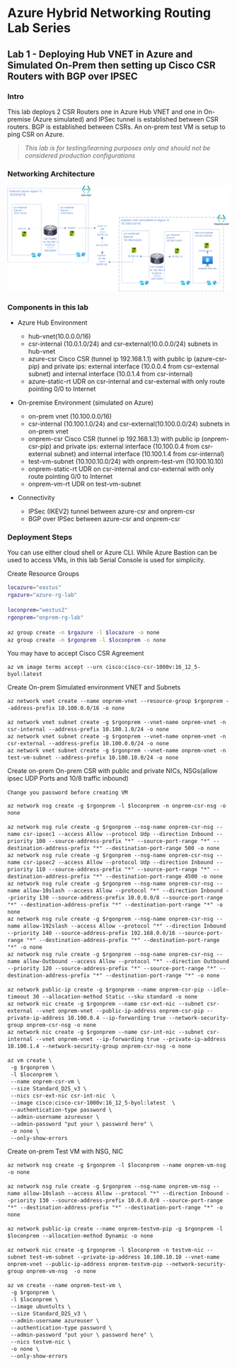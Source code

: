 # Azure Hybrid Networking Routing Lab Series

## Lab 1 - Deploying Hub VNET in Azure and Simulated On-Prem then setting up Cisco CSR Routers with BGP over IPSEC

### Intro

This lab deploys 2 CSR Routers one in Azure Hub VNET and one in On-premise (Azure simulated) and IPSec tunnel is established between CSR routers. BGP is established between CSRs. An on-prem test VM is setup to ping CSR on Azure.
> *This lab is for testing/learning purposes only and should not be considered production configurations*

### Networking Architecture

![lab-1-architecture](assets/lab-1-azure-hub-csr.png)

### Components in this lab

- Azure Hub Environment
  - hub-vnet(10.0.0.0/16)
  - csr-internal (10.0.1.0/24) and csr-external(10.0.0.0/24) subnets in hub-vnet  
  - azure-csr Cisco CSR (tunnel ip 192.168.1.1) with public ip (azure-csr-pip) and private ips: external interface (10.0.0.4 from csr-external subnet) and internal interface (10.0.1.4 from csr-internal)
  - azure-static-rt UDR on csr-internal and csr-external with only route pointing 0/0 to Internet

- On-premise Environment (simulated on Azure)
  - on-prem vnet (10.100.0.0/16)
  - csr-internal (10.100.1.0/24) and csr-external(10.100.0.0/24) subnets in on-prem vnet
  - onprem-csr Cisco CSR (tunnel ip 192.168.1.3) with public ip (onprem-csr-pip) and private ips: external interface (10.100.0.4 from csr-external subnet) and internal interface (10.100.1.4 from csr-internal)
  - test-vm-subnet (10.100.10.0/24) with onprem-test-vm (10.100.10.10)
  - onprem-static-rt UDR on csr-internal and csr-external with only route pointing 0/0 to Internet
  - onprem-vm-rt UDR on test-vm-subnet

- Connectivity
  - IPSec (IKEV2) tunnel between azure-csr and onprem-csr
  - BGP over IPSec between azure-csr and onprem-csr

### Deployment Steps

You can use either cloud shell or Azure CLI. While Azure Bastion can be used to access VMs, in this lab Serial Console is used for simplicity.

Create Resource Groups

```bash
locazure="eastus"
rgazure="azure-rg-lab"

loconprem="westus2"
rgonprem="onprem-rg-lab"

az group create -n $rgazure -l $locazure -o none
az group create -n $rgonprem -l $loconprem -o none
```

You may have to accept Cisco CSR Agreement

```azurecli
az vm image terms accept --urn cisco:cisco-csr-1000v:16_12_5-byol:latest
```

Create On-prem Simulated environment VNET and Subnets

```azurecli
az network vnet create --name onprem-vnet --resource-group $rgonprem --address-prefix 10.100.0.0/16 -o none

az network vnet subnet create -g $rgonprem --vnet-name onprem-vnet -n csr-internal --address-prefix 10.100.1.0/24 -o none
az network vnet subnet create -g $rgonprem --vnet-name onprem-vnet -n csr-external --address-prefix 10.100.0.0/24 -o none
az network vnet subnet create -g $rgonprem --vnet-name onprem-vnet -n test-vm-subnet --address-prefix 10.100.10.0/24 -o none

```

Create on-prem On-prem CSR with public and private NICs, NSGs(allow ipsec UDP Ports and 10/8 traffic inbound)

`Change you password before creating VM`

```azurecli
az network nsg create -g $rgonprem -l $loconprem -n onprem-csr-nsg -o none

az network nsg rule create -g $rgonprem --nsg-name onprem-csr-nsg --name csr-ipsec1 --access Allow --protocol Udp --direction Inbound --priority 100 --source-address-prefix "*" --source-port-range "*" --destination-address-prefix "*" --destination-port-range 500 -o none
az network nsg rule create -g $rgonprem --nsg-name onprem-csr-nsg --name csr-ipsec2 --access Allow --protocol Udp --direction Inbound --priority 110 --source-address-prefix "*" --source-port-range "*" --destination-address-prefix "*" --destination-port-range 4500 -o none
az network nsg rule create -g $rgonprem --nsg-name onprem-csr-nsg --name allow-10slash --access Allow --protocol "*" --direction Inbound --priority 130 --source-address-prefix 10.0.0.0/8 --source-port-range "*" --destination-address-prefix "*" --destination-port-range "*" -o none
az network nsg rule create -g $rgonprem --nsg-name onprem-csr-nsg --name allow-192slash --access Allow --protocol "*" --direction Inbound --priority 140 --source-address-prefix 192.168.0.0/16 --source-port-range "*" --destination-address-prefix "*" --destination-port-range "*" -o none
az network nsg rule create -g $rgonprem --nsg-name onprem-csr-nsg --name allow-Outbound --access Allow --protocol "*" --direction Outbound --priority 120 --source-address-prefix "*" --source-port-range "*" --destination-address-prefix "*" --destination-port-range "*" -o none

az network public-ip create -g $rgonprem --name onprem-csr-pip --idle-timeout 30 --allocation-method Static --sku standard -o none
az network nic create -g $rgonprem --name csr-ext-nic --subnet csr-external --vnet onprem-vnet --public-ip-address onprem-csr-pip --private-ip-address 10.100.0.4 --ip-forwarding true --network-security-group onprem-csr-nsg -o none
az network nic create -g $rgonprem --name csr-int-nic --subnet csr-internal --vnet onprem-vnet --ip-forwarding true --private-ip-address 10.100.1.4 --network-security-group onprem-csr-nsg -o none

az vm create \
 -g $rgonprem \
 -l $loconprem \
 --name onprem-csr-vm \
 --size Standard_D2S_v3 \
 --nics csr-ext-nic csr-int-nic  \
 --image cisco:cisco-csr-1000v:16_12_5-byol:latest  \
 --authentication-type password \
 --admin-username azureuser \
 --admin-password "put your \ password here" \
 -o none \
 --only-show-errors
```

Create on-prem Test VM with NSG, NIC

```azurecli
az network nsg create -g $rgonprem -l $loconprem --name onprem-vm-nsg -o none

az network nsg rule create -g $rgonprem --nsg-name onprem-vm-nsg --name allow-10slash --access Allow --protocol "*" --direction Inbound --priority 130 --source-address-prefix 10.0.0.0/8 --source-port-range "*" --destination-address-prefix "*" --destination-port-range "*" -o none

az network public-ip create --name onprem-testvm-pip -g $rgonprem -l $loconprem --allocation-method Dynamic -o none

az network nic create -g $rgonprem -l $loconprem -n testvm-nic --subnet test-vm-subnet --private-ip-address 10.100.10.10 --vnet-name onprem-vnet --public-ip-address onprem-testvm-pip --network-security-group onprem-vm-nsg  -o none

az vm create --name onprem-test-vm \
 -g $rgonprem \
 -l $loconprem \
 --image ubuntults \
 --size Standard_D2S_v3 \
 --admin-username azureuser \
 --authentication-type password \
 --admin-password "put your \ password here" \
 --nics testvm-nic \
 -o none \
 --only-show-errors
```
